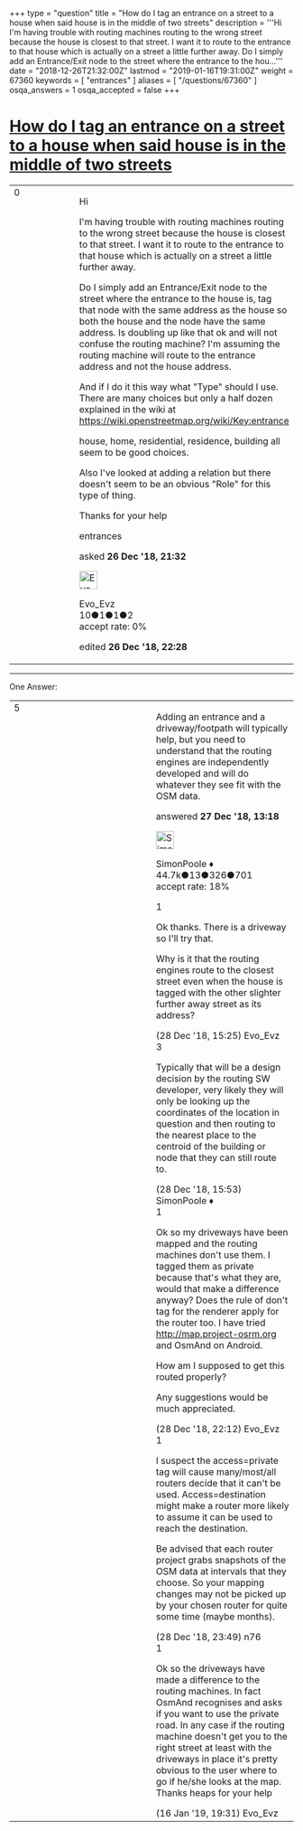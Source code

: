 +++
type = "question"
title = "How do I tag an entrance on a street to a house when said house is in the middle of two streets"
description = '''Hi I&#x27;m having trouble with routing machines routing to the wrong street because the house is closest to that street. I want it to route to the entrance to that house which is actually on a street a little further away. Do I simply add an Entrance/Exit node to the street where the entrance to the hou...'''
date = "2018-12-26T21:32:00Z"
lastmod = "2019-01-16T19:31:00Z"
weight = 67360
keywords = [ "entrances" ]
aliases = [ "/questions/67360" ]
osqa_answers = 1
osqa_accepted = false
+++

<div class="headNormal">

# [How do I tag an entrance on a street to a house when said house is in the middle of two streets](/questions/67360/how-do-i-tag-an-entrance-on-a-street-to-a-house-when-said-house-is-in-the-middle-of-two-streets)

</div>

<div id="main-body">

<div id="askform">

<table id="question-table" style="width:100%;">
<colgroup>
<col style="width: 50%" />
<col style="width: 50%" />
</colgroup>
<tbody>
<tr>
<td style="width: 30px; vertical-align: top"><div class="vote-buttons">
<span id="post-67360-upvote" class="ajax-command post-vote up" rel="nofollow" title="I like this post (click again to cancel)"> </span>
<div id="post-67360-score" class="post-score" title="current number of votes">
0
</div>
<span id="post-67360-downvote" class="ajax-command post-vote down" rel="nofollow" title="I dont like this post (click again to cancel)"> </span> <span id="favorite-mark" class="ajax-command favorite-mark" rel="nofollow" title="mark/unmark this question as favorite (click again to cancel)"> </span>
<div id="favorite-count" class="favorite-count">
&#10;</div>
</div></td>
<td><div id="item-right">
<div class="question-body">
<p>Hi</p>
<p>I'm having trouble with routing machines routing to the wrong street because the house is closest to that street. I want it to route to the entrance to that house which is actually on a street a little further away.</p>
<p>Do I simply add an Entrance/Exit node to the street where the entrance to the house is, tag that node with the same address as the house so both the house and the node have the same address. Is doubling up like that ok and will not confuse the routing machine? I'm assuming the routing machine will route to the entrance address and not the house address.</p>
<p>And if I do it this way what "Type" should I use. There are many choices but only a half dozen explained in the wiki at <a href="https://wiki.openstreetmap.org/wiki/Key:entrance">https://wiki.openstreetmap.org/wiki/Key:entrance</a></p>
<p>house, home, residential, residence, building all seem to be good choices.</p>
<p>Also I've looked at adding a relation but there doesn't seem to be an obvious "Role" for this type of thing.</p>
<p>Thanks for your help</p>
</div>
<div id="question-tags" class="tags-container tags">
<span class="post-tag tag-link-entrances" rel="tag" title="see questions tagged &#39;entrances&#39;">entrances</span>
</div>
<div id="question-controls" class="post-controls">
&#10;</div>
<div class="post-update-info-container">
<div class="post-update-info post-update-info-user">
<p>asked <strong>26 Dec '18, 21:32</strong></p>
<img src="https://secure.gravatar.com/avatar/5deef1dec5c80ae87a40a35b6f00adc2?s=32&amp;d=identicon&amp;r=g" class="gravatar" width="32" height="32" alt="Evo_Evz&#39;s gravatar image" />
<p><span>Evo_Evz</span><br />
<span class="score" title="10 reputation points">10</span><span title="1 badges"><span class="badge1">●</span><span class="badgecount">1</span></span><span title="1 badges"><span class="silver">●</span><span class="badgecount">1</span></span><span title="2 badges"><span class="bronze">●</span><span class="badgecount">2</span></span><br />
<span class="accept_rate" title="Rate of the user&#39;s accepted answers">accept rate:</span> <span title="Evo_Evz has no accepted answers">0%</span></p>
</div>
<div class="post-update-info post-update-info-edited">
<p><span> edited <strong>26 Dec '18, 22:28</strong> </span></p>
</div>
</div>
<div id="comments-container-67360" class="comments-container">
&#10;</div>
<div id="comment-tools-67360" class="comment-tools">
&#10;</div>
<div class="clear">
&#10;</div>
<div id="comment-67360-form-container" class="comment-form-container">
&#10;</div>
<div class="clear">
&#10;</div>
</div></td>
</tr>
</tbody>
</table>

------------------------------------------------------------------------

<div class="tabBar">

<span id="sort-top"></span>

<div class="headQuestions">

One Answer:

</div>

</div>

<span id="67362"></span>

<div id="answer-container-67362" class="answer">

<table style="width:100%;">
<colgroup>
<col style="width: 50%" />
<col style="width: 50%" />
</colgroup>
<tbody>
<tr>
<td style="width: 30px; vertical-align: top"><div class="vote-buttons">
<span id="post-67362-upvote" class="ajax-command post-vote up" rel="nofollow" title="I like this post (click again to cancel)"> </span>
<div id="post-67362-score" class="post-score" title="current number of votes">
5
</div>
<span id="post-67362-downvote" class="ajax-command post-vote down" rel="nofollow" title="I dont like this post (click again to cancel)"> </span>
</div></td>
<td><div class="item-right">
<div class="answer-body">
<p>Adding an entrance and a driveway/footpath will typically help, but you need to understand that the routing engines are independently developed and will do whatever they see fit with the OSM data.</p>
</div>
<div class="answer-controls post-controls">
&#10;</div>
<div class="post-update-info-container">
<div class="post-update-info post-update-info-user">
<p>answered <strong>27 Dec '18, 13:18</strong></p>
<img src="https://secure.gravatar.com/avatar/ad2513d6f8e3d709d576ace900c12fa5?s=32&amp;d=identicon&amp;r=g" class="gravatar" width="32" height="32" alt="SimonPoole&#39;s gravatar image" />
<p><span>SimonPoole ♦</span><br />
<span class="score" title="44667 reputation points"><span>44.7k</span></span><span title="13 badges"><span class="badge1">●</span><span class="badgecount">13</span></span><span title="326 badges"><span class="silver">●</span><span class="badgecount">326</span></span><span title="701 badges"><span class="bronze">●</span><span class="badgecount">701</span></span><br />
<span class="accept_rate" title="Rate of the user&#39;s accepted answers">accept rate:</span> <span title="SimonPoole has 209 accepted answers">18%</span></p>
</div>
</div>
<div id="comments-container-67362" class="comments-container">
<span id="67378"></span>
<div id="comment-67378" class="comment">
<div id="post-67378-score" class="comment-score">
1
</div>
<div class="comment-text">
<p>Ok thanks. There is a driveway so I'll try that.</p>
<p>Why is it that the routing engines route to the closest street even when the house is tagged with the other slighter further away street as its address?</p>
</div>
<div id="comment-67378-info" class="comment-info">
<span class="comment-age">(28 Dec '18, 15:25)</span> <span class="comment-user userinfo">Evo_Evz</span>
</div>
</div>
<span id="67379"></span>
<div id="comment-67379" class="comment">
<div id="post-67379-score" class="comment-score">
3
</div>
<div class="comment-text">
<p>Typically that will be a design decision by the routing SW developer, very likely they will only be looking up the coordinates of the location in question and then routing to the nearest place to the centroid of the building or node that they can still route to.</p>
</div>
<div id="comment-67379-info" class="comment-info">
<span class="comment-age">(28 Dec '18, 15:53)</span> <span class="comment-user userinfo">SimonPoole ♦</span>
</div>
</div>
<span id="67382"></span>
<div id="comment-67382" class="comment">
<div id="post-67382-score" class="comment-score">
1
</div>
<div class="comment-text">
<p>Ok so my driveways have been mapped and the routing machines don't use them. I tagged them as private because that's what they are, would that make a difference anyway? Does the rule of don't tag for the renderer apply for the router too. I have tried <a href="http://map.project-osrm.org">http://map.project-osrm.org</a> and OsmAnd on Android.</p>
<p>How am I supposed to get this routed properly?</p>
<p>Any suggestions would be much appreciated.</p>
</div>
<div id="comment-67382-info" class="comment-info">
<span class="comment-age">(28 Dec '18, 22:12)</span> <span class="comment-user userinfo">Evo_Evz</span>
</div>
</div>
<span id="67384"></span>
<div id="comment-67384" class="comment">
<div id="post-67384-score" class="comment-score">
1
</div>
<div class="comment-text">
<p>I suspect the access=private tag will cause many/most/all routers decide that it can't be used. Access=destination might make a router more likely to assume it can be used to reach the destination.</p>
<p>Be advised that each router project grabs snapshots of the OSM data at intervals that they choose. So your mapping changes may not be picked up by your chosen router for quite some time (maybe months).</p>
</div>
<div id="comment-67384-info" class="comment-info">
<span class="comment-age">(28 Dec '18, 23:49)</span> <span class="comment-user userinfo">n76</span>
</div>
</div>
<span id="67618"></span>
<div id="comment-67618" class="comment">
<div id="post-67618-score" class="comment-score">
1
</div>
<div class="comment-text">
<p>Ok so the driveways have made a difference to the routing machines. In fact OsmAnd recognises and asks if you want to use the private road. In any case if the routing machine doesn't get you to the right street at least with the driveways in place it's pretty obvious to the user where to go if he/she looks at the map. Thanks heaps for your help</p>
</div>
<div id="comment-67618-info" class="comment-info">
<span class="comment-age">(16 Jan '19, 19:31)</span> <span class="comment-user userinfo">Evo_Evz</span>
</div>
</div>
</div>
<div id="comment-tools-67362" class="comment-tools">
&#10;</div>
<div class="clear">
&#10;</div>
<div id="comment-67362-form-container" class="comment-form-container">
&#10;</div>
<div class="clear">
&#10;</div>
</div></td>
</tr>
</tbody>
</table>

</div>

<div class="paginator-container-left">

</div>

</div>

</div>

